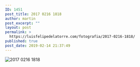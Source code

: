 ```yaml
---
ID: 1451
post_title: 2017 0216 1818
author: martin
post_excerpt: ""
layout: post
permalink: >
  https://luisfelipedelatorre.com/fotografia/2017-0216-1818/
published: true
post_date: 2019-02-14 21:37:49
---
```

<p><img src="https://luisfelipedelatorre.com/wp-content/uploads/2019/02/2017-0216-1818-1024x678.jpg" alt="2017 0216 1818"/></p>